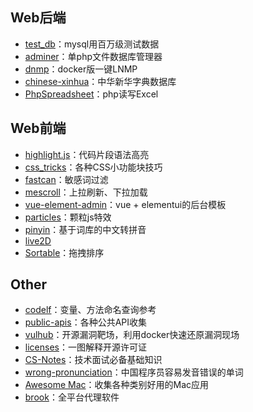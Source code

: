 ## Web后端

* [test_db](https://github.com/datacharmer/test_db)：mysql用百万级测试数据
* [adminer](https://github.com/vrana/adminer)：单php文件数据库管理器
* [dnmp](https://github.com/yeszao/dnmp)：docker版一键LNMP
* [chinese-xinhua](https://github.com/pwxcoo/chinese-xinhua)：中华新华字典数据库
* [PhpSpreadsheet](https://github.com/PHPOffice/PhpSpreadsheet)：php读写Excel

## Web前端

* [highlight.js](https://github.com/highlightjs/highlight.js)：代码片段语法高亮
* [css_tricks](https://github.com/QiShaoXuan/css_tricks)：各种CSS小功能块技巧
* [fastcan](https://github.com/pyloque/fastscan)：敏感词过滤
* [mescroll](https://github.com/mescroll/mescroll)：上拉刷新、下拉加载
* [vue-element-admin](https://github.com/PanJiaChen/vue-element-admin)：vue + elementui的后台模板
* [particles](https://github.com/VincentGarreau/particles.js)：颗粒js特效
* [pinyin](https://github.com/overtrue/pinyin)：基于词库的中文转拼音
* [live2D](https://github.com/xiazeyu/live2d-widget.js)
* [Sortable](https://github.com/SortableJS/Sortable)：拖拽排序

## Other

* [codelf](https://github.com/unbug/codelf)：变量、方法命名查询参考
* [public-apis](https://github.com/public-apis/public-apis)：各种公共API收集
* [vulhub](https://github.com/vulhub/vulhub)：开源漏洞靶场，利用docker快速还原漏洞现场
* [licenses](https://github.com/phodal/licenses)：一图解释开源许可证
* [CS-Notes](https://github.com/CyC2018/CS-Notes)：技术面试必备基础知识
* [wrong-pronunciation](https://github.com/shimohq/chinese-programmer-wrong-pronunciation)：中国程序员容易发音错误的单词
* [Awesome Mac](https://github.com/jaywcjlove/awesome-mac)：收集各种类别好用的Mac应用
* [brook](https://github.com/txthinking/brook)：全平台代理软件